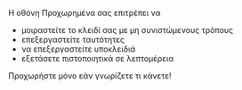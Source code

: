

Η οθόνη Προχωρημένα σας επιτρέπει να
* μοιραστείτε το κλειδί σας με μη συνιστώμενους τρόπους
* επεξεργαστείτε ταυτότητες
* να επεξεργαστείτε υποκλειδιά
* εξετάσετε πιστοποιητικά σε λεπτομέρεια

Προχωρήστε μόνο εάν γνωρίζετε τι κάνετε!
